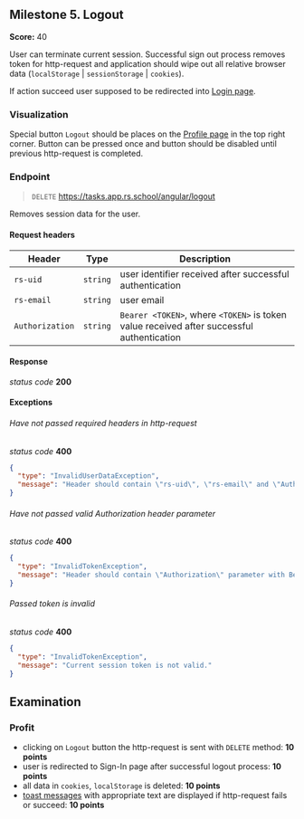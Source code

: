 ## Milestone 5. Logout

**Score:** 40

User can terminate current session. Successful sign out process removes token for
http-request and application should wipe out all relative browser
data (`localStorage` | `sessionStorage` | `cookies`).

If action succeed user supposed to be redirected into [Login page](./milestone_2.login.md).

### Visualization

Special button `Logout` should be places on the [Profile page](#milestone-3-profile) in the top
right corner.
Button can be pressed once and button should be disabled until previous http-request is completed.

### Endpoint

> `DELETE` https://tasks.app.rs.school/angular/logout

Removes session data for the user.

#### Request headers

| Header          | Type     | Description                                                                               |
| --------------- | -------- | ----------------------------------------------------------------------------------------- |
| `rs-uid`        | `string` | user identifier received after successful authentication                                  |
| `rs-email`      | `string` | user email                                                                                |
| `Authorization` | `string` | `Bearer <TOKEN>`, where `<TOKEN>` is token value received after successful authentication |

#### Response

_status code_ **200**

#### Exceptions

###### Have not passed required headers in http-request

_status code_ **400**

```json
{
  "type": "InvalidUserDataException",
  "message": "Header should contain \"rs-uid\", \"rs-email\" and \"Authorization\" parameters."
}
```

###### Have not passed valid Authorization header parameter

_status code_ **400**

```json
{
  "type": "InvalidTokenException",
  "message": "Header should contain \"Authorization\" parameter with Bearer code."
}
```

###### Passed token is invalid

_status code_ **400**

```json
{
  "type": "InvalidTokenException",
  "message": "Current session token is not valid."
}
```

## Examination

### Profit

- clicking on `Logout` button the http-request is sent
  with `DELETE` method: **10 points**
- user is redirected to Sign-In page after successful logout process: **10 points**
- all data in `cookies`, `localStorage` is deleted: **10 points**
- [toast messages](../README.md#toast) with appropriate text are displayed if http-request fails or
  succeed: **10 points**
